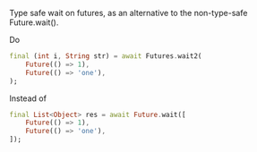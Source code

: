Type safe wait on futures, as an alternative to the non-type-safe Future.wait().

Do
```dart
final (int i, String str) = await Futures.wait2(
    Future(() => 1),
    Future(() => 'one'),
);
```

Instead of
```dart
final List<Object> res = await Future.wait([
    Future(() => 1),
    Future(() => 'one'),
]);
```